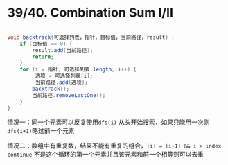 # 39/40. Combination Sum I/II

```java

void backtrack(可选择列表，指针，目标值，当前路径，result) {
	if (目标值 == 0) {
		result.add(当前路径);
		return;
	}
	for (i = 指针; 可选择列表.length; i++) {
         选项 = 可选择列表[i];
         当前路径.add(选项);
		backtrack();
		当前路径.removeLastOne();
	}
}
```

情况一：同一个元素可以反复使用`dfs(i)` 从头开始搜索，如果只能用一次则`dfs(i+1)`略过前一个元素

情况二：数组中有重复数，结果不能有重复的组合，`[i] = [i-1] && i > index continue` 不是这个循环的第一个元素并且该元素和前一个相等则可以去重